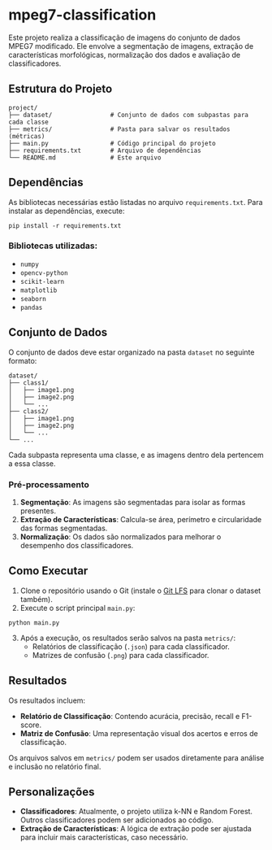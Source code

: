 # mpeg7-classification

Este projeto realiza a classificação de imagens do conjunto de dados MPEG7 modificado. Ele envolve a segmentação de imagens, extração de características morfológicas, normalização dos dados e avaliação de classificadores.

## Estrutura do Projeto

```
project/
├── dataset/                # Conjunto de dados com subpastas para cada classe
├── metrics/                # Pasta para salvar os resultados (métricas)
├── main.py                 # Código principal do projeto
├── requirements.txt        # Arquivo de dependências
└── README.md               # Este arquivo
```

## Dependências

As bibliotecas necessárias estão listadas no arquivo `requirements.txt`. Para instalar as dependências, execute:

```
pip install -r requirements.txt
```

### Bibliotecas utilizadas:
- `numpy`
- `opencv-python`
- `scikit-learn`
- `matplotlib`
- `seaborn`
- `pandas`

## Conjunto de Dados

O conjunto de dados deve estar organizado na pasta `dataset` no seguinte formato:

```
dataset/
├── class1/
│   ├── image1.png
│   ├── image2.png
│   └── ...
├── class2/
│   ├── image1.png
│   ├── image2.png
│   └── ...
└── ...
```

Cada subpasta representa uma classe, e as imagens dentro dela pertencem a essa classe.

### Pré-processamento
1. **Segmentação**: As imagens são segmentadas para isolar as formas presentes.
2. **Extração de Características**: Calcula-se área, perímetro e circularidade das formas segmentadas.
3. **Normalização**: Os dados são normalizados para melhorar o desempenho dos classificadores.

## Como Executar

1. Clone o repositório usando o Git (instale o [Git LFS](https://git-lfs.com/) para clonar o dataset também).
2. Execute o script principal `main.py`:

```
python main.py
```

3. Após a execução, os resultados serão salvos na pasta `metrics/`:
   - Relatórios de classificação (`.json`) para cada classificador.
   - Matrizes de confusão (`.png`) para cada classificador.

## Resultados

Os resultados incluem:
- **Relatório de Classificação**: Contendo acurácia, precisão, recall e F1-score.
- **Matriz de Confusão**: Uma representação visual dos acertos e erros de classificação.

Os arquivos salvos em `metrics/` podem ser usados diretamente para análise e inclusão no relatório final.

## Personalizações

- **Classificadores**: Atualmente, o projeto utiliza k-NN e Random Forest. Outros classificadores podem ser adicionados ao código.
- **Extração de Características**: A lógica de extração pode ser ajustada para incluir mais características, caso necessário.